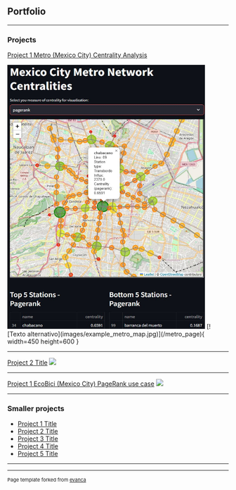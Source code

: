 ## Portfolio

---

### Projects 

[Project 1 Metro (Mexico City) Centrality Analysis](/metro_page)

<img src="images/example_metro_map.jpg?raw=true" width="450" height="600" onclick="/metro_page"/>
[![Texto alternativo](images/example_metro_map.jpg)](/metro_page){ width=450 height=600 }

---
[Project 2 Title](/pdf/sample_presentation.pdf)
<img src="images/dummy_thumbnail.jpg?raw=true"/>

---
[Project 1 EcoBici (Mexico City) PageRank use case](/page3)
<img src="images/dummy_thumbnail.jpg?raw=true"/>

---

### Smaller projects

- [Project 1 Title](http://example.com/)
- [Project 2 Title](http://example.com/)
- [Project 3 Title](http://example.com/)
- [Project 4 Title](http://example.com/)
- [Project 5 Title](http://example.com/)

---




---
<p style="font-size:11px">Page template forked from <a href="https://github.com/evanca/quick-portfolio">evanca</a></p>
<!-- Remove above link if you don't want to attibute -->
